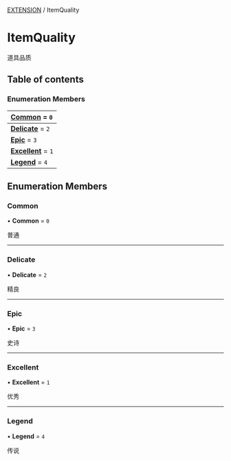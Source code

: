 [EXTENSION](../groups/Extension.EXTENSION.md) / ItemQuality

# ItemQuality <Badge type="tip" text="Enumeration" /> <Score text="ItemQuality" />

道具品质

## Table of contents

### Enumeration Members <Score text="Enumeration" /> 
| **[Common](mwext.ItemQuality.md#common)** = ``0``  |
| :----- |
| **[Delicate](mwext.ItemQuality.md#delicate)** = ``2`` |
| **[Epic](mwext.ItemQuality.md#epic)** = ``3`` |
| **[Excellent](mwext.ItemQuality.md#excellent)** = ``1`` |
| **[Legend](mwext.ItemQuality.md#legend)** = ``4`` |

## Enumeration Members

### Common <Score text="Common" /> 

• **Common** = ``0``

普通

___

### Delicate <Score text="Delicate" /> 

• **Delicate** = ``2``

精良

___

### Epic <Score text="Epic" /> 

• **Epic** = ``3``

史诗

___

### Excellent <Score text="Excellent" /> 

• **Excellent** = ``1``

优秀

___

### Legend <Score text="Legend" /> 

• **Legend** = ``4``

传说
